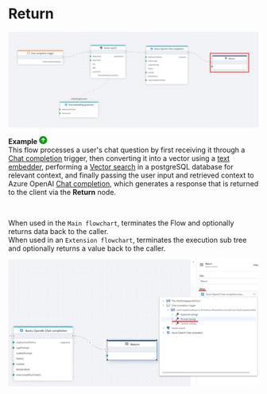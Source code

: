 # Return

![img](../../../../images/flow/builtIN-return.png)


**Example** ![img](../../../../images/strz.jpg)  
This flow processes a user's chat question by first receiving it through a [Chat completion](../../triggers/ai/chat-completion-trigger.md) trigger, then converting it into a vector using a [text embedder](../azure-openai/text-embedder.md), performing a [Vector search](../postgresql/vector-search.md) in a postgreSQL database for relevant context, and finally passing the user input and retrieved context to Azure OpenAI [Chat completion](../azure-openai/chat-completion.md), which generates a response that is returned to the client via the **Return** node.

</br>


When used in the `Main flowchart`, terminates the Flow and optionally returns data back to the caller.  
When used in an `Extension flowchart`, terminates the execution sub tree and optionally returns a value back to the caller.



![img](../../../../images/flow/builtIN-return2.png)